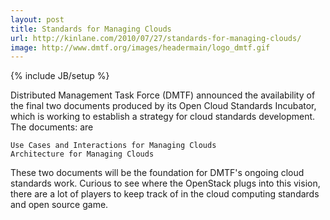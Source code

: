 ```yaml
---
layout: post
title: Standards for Managing Clouds
url: http://kinlane.com/2010/07/27/standards-for-managing-clouds/
image: http://www.dmtf.org/images/headermain/logo_dmtf.gif
---
```

{% include JB/setup %}
Distributed Management Task Force (DMTF) announced the availability of the final two documents produced by its Open Cloud Standards Incubator, which is working to establish a strategy for cloud standards development. The documents: are

	Use Cases and Interactions for Managing Clouds
	Architecture for Managing Clouds

These two documents will be the foundation for DMTF's ongoing cloud standards work. Curious to see where the OpenStack plugs into this vision, there are a lot of players to keep track of in the cloud computing standards and open source game.